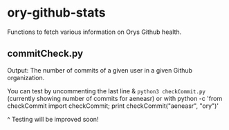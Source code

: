 # ory-github-stats
Functions to fetch various information on Orys Github health.

## commitCheck.py

Output: The number of commits of a given user in a given Github organization. 

You can test by uncommenting the last line & `python3 checkCommit.py` (currently showing number of commits for aeneasr)
or with python -c 'from checkCommit import checkCommit; print checkCommit("aeneasr", "ory")'

^ Testing will be improved soon!

